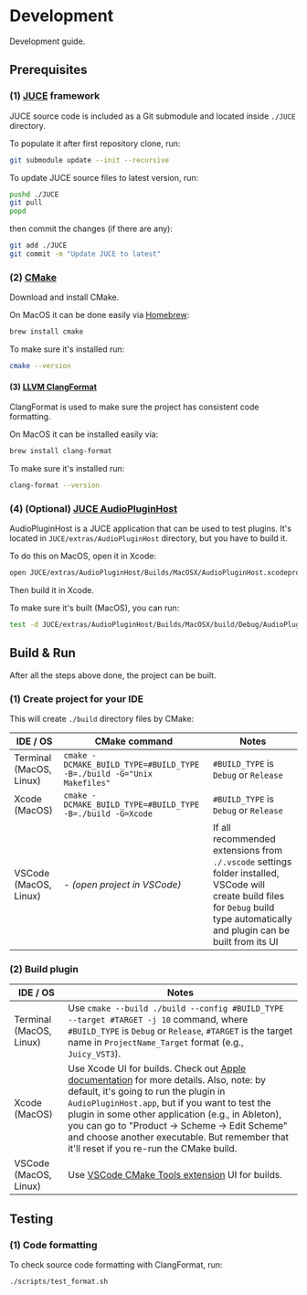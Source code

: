 # Development

Development guide.

## Prerequisites

### (1) [JUCE](https://github.com/juce-framework/JUCE/) framework

JUCE source code is included as a Git submodule and located inside `./JUCE` directory.

To populate it after first repository clone, run:

```sh
git submodule update --init --recursive
```

To update JUCE source files to latest version, run:

```sh
pushd ./JUCE
git pull
popd
```

then commit the changes (if there are any):

```sh
git add ./JUCE
git commit -m "Update JUCE to latest"
```

### (2) [CMake](https://cmake.org/download/)

Download and install CMake.

On MacOS it can be done easily via [Homebrew](https://brew.sh/):

```sh
brew install cmake
```

To make sure it's installed run:

```sh
cmake --version
```

#### (3) [LLVM ClangFormat](https://clang.llvm.org/docs/ClangFormat.html)

ClangFormat is used to make sure the project has consistent code formatting.

On MacOS it can be installed easily via:

```sh
brew install clang-format
```

To make sure it's installed run:

```sh
clang-format --version
```

### (4) (Optional) [JUCE AudioPluginHost](https://github.com/juce-framework/JUCE/tree/master/extras/AudioPluginHost)

AudioPluginHost is a JUCE application that can be used to test plugins.
It's located in `JUCE/extras/AudioPluginHost` directory, but you have to build it.

To do this on MacOS, open it in Xcode:

```sh
open JUCE/extras/AudioPluginHost/Builds/MacOSX/AudioPluginHost.xcodeproj
```

Then build it in Xcode.

To make sure it's built (MacOS), you can run:

```sh
test -d JUCE/extras/AudioPluginHost/Builds/MacOSX/build/Debug/AudioPluginHost.app && echo "+"
```

## Build & Run

After all the steps above done, the project can be built.

### (1) Create project for your IDE

This will create `./build` directory files by CMake:

| IDE / OS | CMake command | Notes |
| --- | --- | --- |
| Terminal (MacOS, Linux) | `cmake -DCMAKE_BUILD_TYPE=#BUILD_TYPE -B=./build -G="Unix Makefiles"` | `#BUILD_TYPE` is `Debug` or `Release` |
| Xcode (MacOS) | `cmake -DCMAKE_BUILD_TYPE=#BUILD_TYPE -B=./build -G=Xcode` | `#BUILD_TYPE` is `Debug` or `Release` |
| VSCode (MacOS, Linux) | - *(open project in VSCode)* | If all recommended extensions from `./.vscode` settings folder installed, VSCode will create build files for `Debug` build type automatically and plugin can be built from its UI |

### (2) Build plugin

| IDE / OS | Notes |
| --- | --- |
| Terminal (MacOS, Linux) | Use `cmake --build ./build --config #BUILD_TYPE --target #TARGET -j 10` command, where `#BUILD_TYPE` is `Debug` or `Release`, `#TARGET` is the target name in `ProjectName_Target` format (e.g., `Juicy_VST3`). |
| Xcode (MacOS) | Use Xcode UI for builds. Check out [Apple documentation](https://developer.apple.com/documentation/xcode/building-and-running-an-app) for more details. Also, note: by default, it's going to run the plugin in `AudioPluginHost.app`, but if you want to test the plugin in some other application (e.g., in Ableton), you can go to "Product -> Scheme -> Edit Scheme" and choose another executable. But remember that it'll reset if you re-run the CMake build. |
| VSCode (MacOS, Linux) | Use [VSCode CMake Tools extension](https://marketplace.visualstudio.com/items?itemName=ms-vscode.cmake-tools) UI for builds. |

## Testing

### (1) Code formatting

To check source code formatting with ClangFormat, run:

```sh
./scripts/test_format.sh
```
